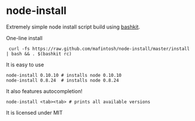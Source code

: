 # node-install

Extremely simple node install script build using [bashkit](https://github.com/mafintosh/bashkit).

One-line install

	 curl -fs https://raw.github.com/mafintosh/node-install/master/install | bash && . $(bashkit rc)

It is easy to use

	node-install 0.10.10 # installs node 0.10.10
	node-install 0.8.24  # installs node 0.8.24

It also features autocompletion!

	node-install <tab><tab> # prints all available versions

It is licensed under MIT